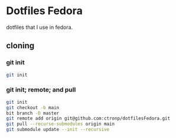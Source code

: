 # Dotfiles Fedora

dotfiles that I use in fedora.

## cloning

### git init

```bash
git init
```

### git init; remote; and pull

```bash
git init
git checkout -b main
bit branch -D master
git remote add origin git@github.com:ctronp/dotfilesFedora.git
git pull --recurse-submodules origin main
git submodule update --init --recursive
```